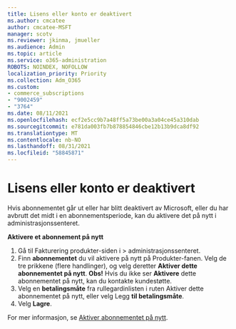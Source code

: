 ```yaml
---
title: Lisens eller konto er deaktivert
ms.author: cmcatee
author: cmcatee-MSFT
manager: scotv
ms.reviewer: jkinma, jmueller
ms.audience: Admin
ms.topic: article
ms.service: o365-administration
ROBOTS: NOINDEX, NOFOLLOW
localization_priority: Priority
ms.collection: Adm_O365
ms.custom:
- commerce_subscriptions
- "9002459"
- "3764"
ms.date: 08/11/2021
ms.openlocfilehash: ecf2e5cc9b7a48ff5a73be00a3a04ce45a310dab
ms.sourcegitcommit: e781da003fb7b878854846cbe12b13b9dca8df92
ms.translationtype: MT
ms.contentlocale: nb-NO
ms.lasthandoff: 08/31/2021
ms.locfileid: "58845871"
---
```

# <a name="license-or-account-disabled"></a>Lisens eller konto er deaktivert

Hvis abonnementet går ut eller har blitt deaktivert av Microsoft, eller du har avbrutt det midt i en abonnementsperiode, kan du aktivere det på nytt i administrasjonssenteret.

**Aktivere et abonnement på nytt**

1. Gå til Fakturering produkter-siden i   >  [](https://go.microsoft.com/fwlink/p/?linkid=842054) administrasjonssenteret.
2. Finn **abonnementet** du vil aktivere på nytt på Produkter-fanen. Velg de tre prikkene (flere handlinger), og velg deretter **Aktiver dette abonnementet på nytt**.
    **Obs!** Hvis du ikke ser **Aktivere** dette abonnementet på nytt, kan du kontakte kundestøtte.
3. Velg en **betalingsmåte** fra rullegardinlisten i ruten Aktiver dette abonnementet på nytt, eller velg Legg **til betalingsmåte**.
4. Velg **Lagre**.

For mer informasjon, se [Aktiver abonnementet på nytt](https://docs.microsoft.com/microsoft-365/commerce/subscriptions/reactivate-your-subscription).